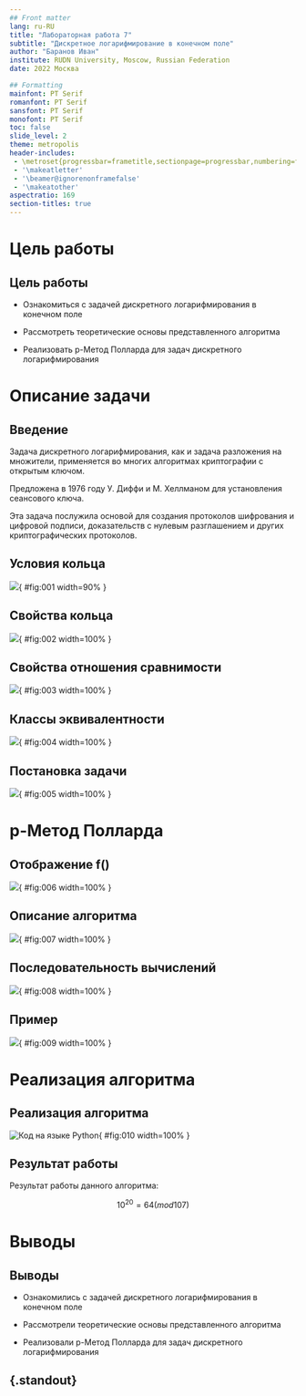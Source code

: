 ```yaml
---
## Front matter
lang: ru-RU
title: "Лабораторная работа 7"
subtitle: "Дискретное логарифмирование в конечном поле" 
author: "Баранов Иван"
institute: RUDN University, Moscow, Russian Federation
date: 2022 Москва

## Formatting
mainfont: PT Serif
romanfont: PT Serif
sansfont: PT Serif
monofont: PT Serif
toc: false
slide_level: 2
theme: metropolis
header-includes: 
 - \metroset{progressbar=frametitle,sectionpage=progressbar,numbering=fraction}
 - '\makeatletter'
 - '\beamer@ignorenonframefalse'
 - '\makeatother'
aspectratio: 169
section-titles: true
---
```


# Цель работы 

## Цель работы

- Ознакомиться с задачей дискретного логарифмирования в конечном поле

- Рассмотреть теоретические основы представленного алгоритма

- Реализовать р-Метод Полларда для задач дискретного логарифмирования 

# Описание задачи

## Введение 

Задача дискретного логарифмирования, как и задача разложения на множители, применяется во многих алгоритмах криптографии с открытым ключом. 

Предложена в 1976 году У. Диффи и М. Хеллманом для установления сеансового ключа.

Эта задача послужила основой для создания протоколов шифрования и цифровой подписи, доказательств с нулевым разглашением и других криптографических протоколов.

## Условия кольца

![](image/image1.png){ #fig:001 width=90% }

## Свойства кольца

![](image/image2.png){ #fig:002 width=100% }

## Свойства отношения сравнимости

![](image/image3.png){ #fig:003 width=100% }

## Классы эквивалентности

![](image/image4.png){ #fig:004 width=100% }

## Постановка задачи

![](image/image5.png){ #fig:005 width=100% }

# р-Метод Полларда

## Отображение f()

![](image/image6.png){ #fig:006 width=100% }

## Описание алгоритма

![](image/image7.png){ #fig:007 width=100% }

## Последовательность вычислений

![](image/image8.png){ #fig:008 width=100% }

## Пример

![](image/image9.png){ #fig:009 width=100% }

# Реализация алгоритма

## Реализация алгоритма 

![Код на языке Python](image/image10.png){ #fig:010 width=100% }

## Результат работы 

Результат работы данного алгоритма: 

$$
10^{20} = 64(mod 107)
$$

# Выводы

## Выводы

- Ознакомились с задачей дискретного логарифмирования в конечном поле

- Рассмотрели теоретические основы представленного алгоритма

- Реализовали р-Метод Полларда для задач дискретного логарифмирования 

## {.standout}

